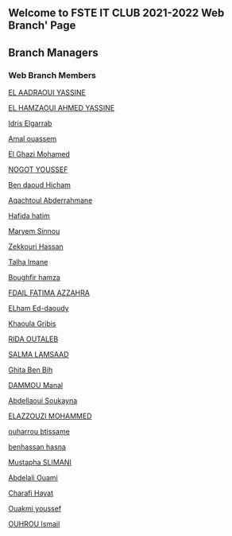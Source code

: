 ## Welcome to FSTE IT CLUB 2021-2022 Web Branch' Page
<!---
You can use the [editor on GitHub](https://github.com/FSTEITCLUB/2122members/edit/gh-pages/index.md) to maintain and preview the content for your website in Markdown files.

Whenever you commit to this repository, GitHub Pages will run [Jekyll](https://jekyllrb.com/) to rebuild the pages in your site, from the content in your Markdown files.
--->
## Branch Managers

### Web Branch Members

[EL AADRAOUI YASSINE ](./elaadraouiyassine.md)

[EL HAMZAOUI AHMED YASSINE](./elhamzaouiahmedyassine.md)

[Idris Elgarrab](./idriselgarrab.md)

[Amal ouassem](./amalouassem.md)

[El Ghazi Mohamed](./elghazimohamed.md)

[NOGOT YOUSSEF ](./nogotyoussef.md)

[Ben daoud Hicham](./bendaoudhicham.md)

[Aqachtoul Abderrahmane](./aqachtoulabderrahmane.md)

[Hafida hatim](./hafidahatim.md)

[Maryem Sinnou](./maryemsinnou.md)

[Zekkouri Hassan](./zekkourihassan.md)

[Talha Imane](./talhaimane.md)

[Boughfir hamza](./boughfirhamza.md)

[FDAIL FATIMA AZZAHRA](./fdailfatimaazzahra.md)

[ELham Ed-daoudy](./elhamed-daoudy.md)

[Khaoula Gribis](./khaoulagribis.md)

[RIDA OUTALEB](./ridaoutaleb.md)

[SALMA LAMSAAD ](./salmalamsaad.md)

[Ghita Ben Bih](./ghitabenbih.md)

[DAMMOU Manal](./dammoumanal.md)

[Abdellaoui Soukayna](./abdellaouisoukayna.md)

[ELAZZOUZI MOHAMMED](./elazzouzimohammed.md)

[ouharrou btissame](./ouharroubtissame.md)

[benhassan hasna](./benhassanhasna.md)

[Mustapha SLIMANI](./mustaphaslimani.md)

[Abdelali Ouami](./abdelaliouami.md)

[Charafi Hayat](./charafihayat.md)

[Ouakmi youssef](./ouakmiyoussef.md)

[OUHROU Ismail](./ouhrouismail.md)

